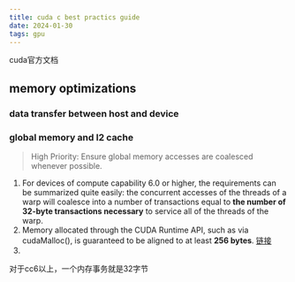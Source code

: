```yaml
---
title: cuda c best practics guide
date: 2024-01-30 
tags: gpu
---
```

cuda官方文档
<!--more-->

## memory optimizations

### data transfer between host and device

### global memory and l2 cache
> High Priority: Ensure global memory accesses are coalesced whenever possible.


1. For devices of compute capability 6.0 or higher, the requirements can be summarized quite easily: the concurrent accesses of the threads of a warp will coalesce into a number of transactions equal to **the number of 32-byte transactions necessary** to service all of the threads of the warp.
2. Memory allocated through the CUDA Runtime API, such as via cudaMalloc(), is guaranteed to be aligned to at least **256 bytes**.
[链接](https://docs.nvidia.com/cuda/cuda-c-best-practices-guide/index.html#coalesced-access-to-global-memory)
3. 
对于cc6以上，一个内存事务就是32字节
